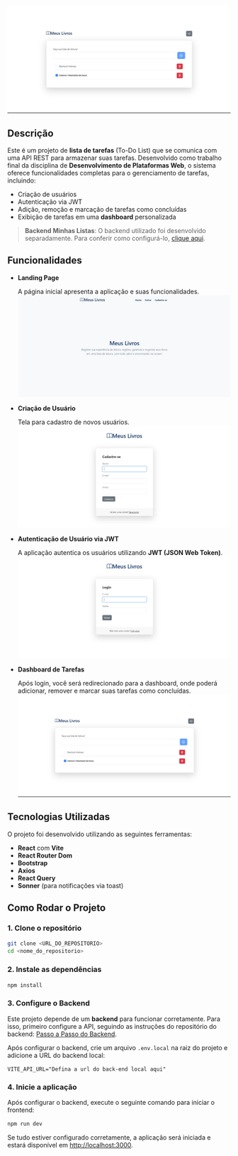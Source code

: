 
<p align="center">
  <img src="./assets/readme/back-end.jpg" alt="Dashboard" />
</p>

## Descrição

Este é um projeto de **lista de tarefas** (To-Do List) que se comunica com uma API REST para armazenar suas tarefas. Desenvolvido como trabalho final da disciplina de **Desenvolvimento de Plataformas Web**, o sistema oferece funcionalidades completas para o gerenciamento de tarefas, incluindo:

- Criação de usuários
- Autenticação via JWT
- Adição, remoção e marcação de tarefas como concluídas
- Exibição de tarefas em uma **dashboard** personalizada

> **Backend Minhas Listas**: O backend utilizado foi desenvolvido separadamente. Para conferir como configurá-lo, [clique aqui](https://github.com/matheus-programmer/api-library-manager).

## Funcionalidades

- **Landing Page**

  A página inicial apresenta a aplicação e suas funcionalidades.  
  ![Landing Page](/assets/readme/home.jpg "Home")

- **Criação de Usuário**

  Tela para cadastro de novos usuários.  
  ![Tela de cadastro de usuário](/assets/readme/cadastro.jpg "Cadastro")

- **Autenticação de Usuário via JWT**

  A aplicação autentica os usuários utilizando **JWT (JSON Web Token)**.  
  ![Tela de login](/assets/readme/login.jpg "Login")

- **Dashboard de Tarefas**

  Após login, você será redirecionado para a dashboard, onde poderá adicionar, remover e marcar suas tarefas como concluídas.  
  ![Dashboard](/assets/readme/dashboard.jpg "Dashboard")

## Tecnologias Utilizadas

O projeto foi desenvolvido utilizando as seguintes ferramentas:

- **React** com **Vite**
- **React Router Dom**
- **Bootstrap**
- **Axios**
- **React Query**
- **Sonner** (para notificações via toast)

## Como Rodar o Projeto

### 1. Clone o repositório

```bash
git clone <URL_DO_REPOSITORIO>
cd <nome_do_repositorio>
```

### 2. Instale as dependências

```bash
npm install
```

### 3. Configure o Backend

Este projeto depende de um **backend** para funcionar corretamente. Para isso, primeiro configure a API, seguindo as instruções do repositório do backend: [Passo a Passo do Backend](https://github.com/matheus-programmer/api-library-manager).

Após configurar o backend, crie um arquivo `.env.local` na raiz do projeto e adicione a URL do backend local:

```
VITE_API_URL="Defina a url do back-end local aqui"
```

### 4. Inicie a aplicação

Após configurar o backend, execute o seguinte comando para iniciar o frontend:

```bash
npm run dev
```

Se tudo estiver configurado corretamente, a aplicação será iniciada e estará disponível em [http://localhost:3000](http://localhost:3000).
